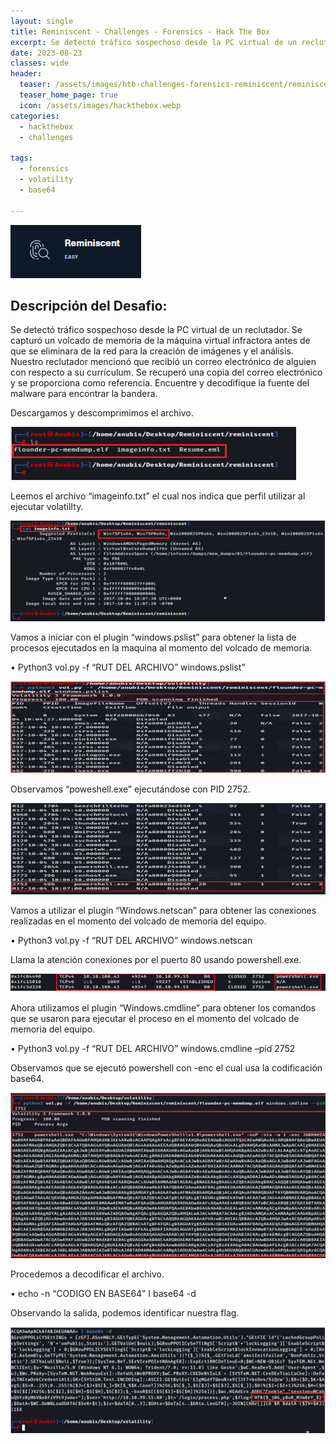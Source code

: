 ```yaml
---
layout: single
title: Reminiscent - Challenges - Forensics - Hack The Box
excerpt: Se detectó tráfico sospechoso desde la PC virtual de un reclutador. Se capturó un volcado de memoria de la máquina virtual infractora antes de que se eliminara de la red para la creación de imágenes y el análisis. Nuestro reclutador mencionó que recibió un correo electrónico de alguien con respecto a su currículum. Se recuperó una copia del correo electrónico y se proporciona como referencia. Encuentre y decodifique la fuente del malware para encontrar la bandera."
date: 2023-08-23
classes: wide
header:
  teaser: /assets/images/htb-challenges-forensics-reminiscent/reminiscent.png
  teaser_home_page: true
  icon: /assets/images/hackthebox.webp
categories:
  - hackthebox
  - challenges
 
tags:  
  - forensics
  - volatility
  - base64
    
---
```


![](/assets/images/htb-challenges-forensics-reminiscent/reminiscent.png)

## Descripción del Desafio:

Se detectó tráfico sospechoso desde la PC virtual de un reclutador. Se capturó un volcado de memoria de la máquina virtual infractora antes de que se eliminara de la red para la creación de imágenes y el análisis. Nuestro reclutador mencionó que recibió un correo electrónico de alguien con respecto a su currículum. Se recuperó una copia del correo electrónico y se proporciona como referencia. Encuentre y decodifique la fuente del malware para encontrar la bandera.

Descargamos y descomprimimos el archivo.

![](/assets/images/htb-challenges-forensics-reminiscent/reminiscent2.png)

Leemos el archivo “imageinfo.txt” el cual nos indica que perfil utilizar al ejecutar volatilIty.

![](/assets/images/htb-challenges-forensics-reminiscent/reminiscent3.png)

Vamos a iniciar con el plugin “windows.pslist” para obtener la lista de procesos ejecutados en la maquina al momento del volcado de memoria.

•	Python3 vol.py -f “RUT DEL ARCHIVO” windows.pslist”

![](/assets/images/htb-challenges-forensics-reminiscent/reminiscent4.png)

Observamos “poweshell.exe” ejecutándose con PID 2752.

![](/assets/images/htb-challenges-forensics-reminiscent/reminiscent5.png)

Vamos a utilizar el plugin “Windows.netscan” para obtener las conexiones realizadas en el momento del volcado de memoria del equipo.

•	Python3 vol.py -f “RUT DEL ARCHIVO” windows.netscan

Llama la atención conexiones por el puerto 80 usando powershell.exe.

![](/assets/images/htb-challenges-forensics-reminiscent/reminiscent6.png)

Ahora utilizamos el plugin “Windows.cmdline” para obtener los comandos que se usaron para ejecutar el proceso en el momento del volcado de memoria del equipo.

•	Python3 vol.py -f “RUT DEL ARCHIVO” windows.cmdline –pid 2752

Observamos que se ejecutó powershell con -enc el cual usa la codificación base64.

![](/assets/images/htb-challenges-forensics-reminiscent/reminiscent7.png)

Procedemos a decodificar el archivo.

•	echo -n “CODIGO EN BASE64” I base64 -d  

Observando la salida, podemos identificar nuestra flag.

![](/assets/images/htb-challenges-forensics-reminiscent/reminiscent8.png)

